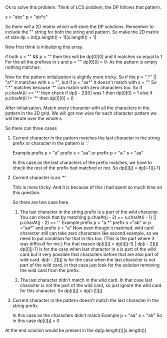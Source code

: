 Ok to solve this problem. Think of LCS problem, the DP follows that pattern.

s = "abc"
p = "ab*c"

So there will a 2D matrix which will store the DP solutions.
Remember to include the "" string for both the string and pattern.
So make the 2D matrix of size dp = int[p.length() + 1][s.length() + 1]

Now first think is initializing this array.

if both s = "" && p = "" then this will be dp[0][0] and it matches so equal to 1
For the all the prefixes in s and p = "" dp[0][i] = 0: As the pattern is empty nothing matches.

Now for the pattern initialization is slightly more tricky.
So if the p = ".\*" || "a\*" it matches with s = "", but if p = "aa*" it doesn't match with s = ""
So ".\*" matches because '\*' can match with zero characters too.
So if p.charAt(i) == '\*' then check if dp[i - 2][0] was 1 then dp[i][0] = 1
else if p.charAt(i) != '\*' then dp[i][0] = 0

After initialization, Match every character with all the characters in the pattern
in the 2D grid. We will got row wise for each character pattern we will iterate over the whole s.

So there can three cases
1. Current character in the pattern matches the last character in the string prefix or character in the pattern is '.'

   Example prefix p = "a" prefix s = "aa" or prefix p = "a." s = "aa"

   In this case as the last characters of the prefix matches, we have to check the rest of the prefix had matched or not.
   So dp[i][j] = dp[i-1][j-1]

2. Current character is an '\*'

   This is more tricky. And it is because of this i had spent so much time on this question.

   So there are two case here.
   1. The last character in the string prefix is a part of the wild character.
   You can check that by matching p.charAt(j - 2) == s.charAt(i - 1) || p.charAt(j - 2) == '.'
   Example prefix p = "a.*" prefix s ="ab" or p ="aa\*" and prefix s = "a"
   Now even though it matched, wild card character still can take zero characters like second example, so we need to put condition for that in this too.
   (This is the part where it was difficult for me.)
   For that reason dp[i][j] = dp[i][j-1] | dp[i - 2][j]
   dp[i][j-1] is for the case when last character in s is part of the wild card but it very possible that characters before that are also part of wild card.
   dp[i - 2][j] is for the case when the last character is not part of the wild card, in that case just look for the solution removing the wild card from the prefix.

   2. The last character didn't match in the wild card.
   In that case last character is not the part of the wild card, so just ignore the wild card for this character.
   So dp[i][j] = dp[i-2][j]

3. Current character in the pattern doesn't match the last character in the string prefix.

   In this case as the characters didn't match
   Example p = "aa" s = "ab"
   So in this case dp[i][j] = 0


At the end solution would be present in the dp[p.length()][s.length()]


